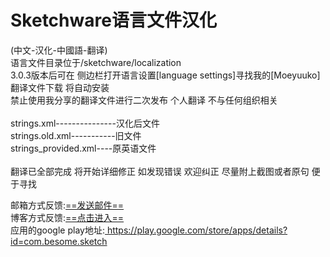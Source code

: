 <!DOCTYPE html><html lang="zh-CN">
<html xmlns="http://www.w3.org/1999/xhtml">	
<body>

<h1>Sketchware语言文件汉化</h1>
<div>
(中文-汉化-中國語-翻译)<br>
语言文件目录位于/sketchware/localization<br>
3.0.3版本后可在 侧边栏打开语言设置[language settings]寻找我的[Moeyuuko]翻译文件下载 将自动安装<br>
禁止使用我分享的翻译文件进行二次发布 个人翻译 不与任何组织相关<br>
<br>
strings.xml---------------汉化后文件<br>
strings.old.xml-----------旧文件<br>
strings_provided.xml----原英语文件<br>
<br>
翻译已全部完成 将开始详细修正 如发现错误 欢迎纠正 尽量附上截图或者原句 便于寻找<br>
</div>
<p>
邮箱方式反馈:<a href="mailto:zihao890@gmail.com">==发送邮件==</a><br>
博客方式反馈:<a href="https://blog.moeyuuko.top/2018/06/18/580/">==点击进入==</a><br>
应用的google play地址:<a href="https://play.google.com/store/apps/details?id=com.besome.sketch"> https://play.google.com/store/apps/details?id=com.besome.sketch</a>
<p>

</body>
</html>